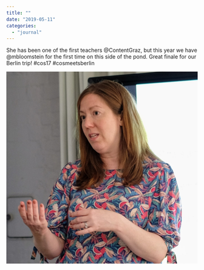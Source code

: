 ```yaml
---
title: ""
date: "2019-05-11"
categories: 
  - "journal"
---
```


She has been one of the first teachers @ContentGraz, but this year we have @mbloomstein for the first time on this side of the pond. Great finale for our Berlin trip! #cos17 #cosmeetsberlin

![](images/7ba44a9e9e.jpg)
